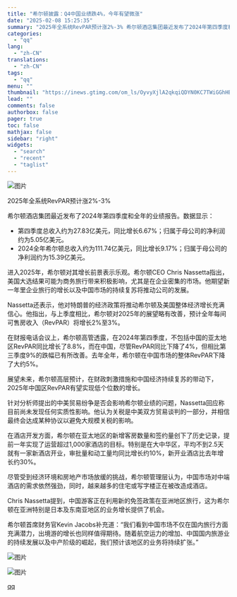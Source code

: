 ```yaml
---
title: "希尔顿披露：Q4中国业绩跌4%，今年有望微涨"
date: "2025-02-08 15:25:35"
summary: "2025年全系统RevPAR预计涨2%-3% 希尔顿酒店集团最近发布了2024年第四季度和全年的业绩..."
categories:
  - "qq"
lang:
  - "zh-CN"
translations:
  - "zh-CN"
tags:
  - "qq"
menu: ""
thumbnail: "https://inews.gtimg.com/om_ls/OyvyXjlA2qkqiQDYN0KC7TWiGGhHBshlRwl6up2EAroDAAA_640360/0"
lead: ""
comments: false
authorbox: false
pager: true
toc: false
mathjax: false
sidebar: "right"
widgets:
  - "search"
  - "recent"
  - "taglist"
---
```


![图片](https://inews.gtimg.com/om_bt/OU1wNN9C87E1rtzSy2OR_Dp8eLtEZs1-e_5WjeMrVPxvIAA/641)

2025年全系统RevPAR预计涨2%-3% 

  


  


希尔顿酒店集团最近发布了2024年第四季度和全年的业绩报告。数据显示：

  


* 第四季度总收入约为27.83亿美元，同比增长6.67%；归属于母公司的净利润约为5.05亿美元。
* 2024全年希尔顿总收入约为111.74亿美元，同比增长9.17%；归属于母公司的净利润约为15.39亿美元。

  


进入2025年，希尔顿对其增长前景表示乐观。希尔顿CEO Chris Nassetta指出，美国大选结果可能为商务旅行带来积极影响，尤其是在企业密集的市场。他期望新一年里企业旅行的增长以及中国市场的持续复苏将推动公司的发展。

  


Nassetta还表示，他对特朗普的经济政策将推动希尔顿及美国整体经济增长充满信心。他指出，与上季度相比，希尔顿对2025年的展望略有改善，预计全年每间可售房收入（RevPAR）将增长2%至3%。

  


在财报电话会议上，希尔顿高管透露，在2024年第四季度，不包括中国的亚太地区RevPAR同比增长了8.8%，而在中国，尽管RevPAR同比下降了4%，但相比第三季度9%的跌幅已有所改善。去年全年，希尔顿在中国市场的整体RevPAR下降了大约5%。

  


展望未来，希尔顿高层预计，在财政刺激措施和中国经济持续复苏的带动下，2025年中国区RevPAR有望实现低个位数的增长。

  


针对分析师提出的中美贸易纷争是否会影响希尔顿业绩的问题，Nassetta回应称目前尚未发现任何实质性影响。他认为关税是中美双方贸易谈判的一部分，并相信最终会达成某种协议以避免大规模关税的影响。

  


在酒店开发方面，希尔顿在亚太地区的新增客房数量和签约量创下了历史记录，提前一年实现了运营超过1,000家酒店的目标。特别是在大中华区，平均不到2.5天就有一家新酒店开业，审批量和动工量均同比增长约10%，新开业酒店比去年增长约30%。

  


尽管受到经济环境和房地产市场放缓的挑战，希尔顿管理层认为，中国市场对中端酒店的需求依然强劲，同时，越来越多的住宅或写字楼正在被改造成酒店。

  


Chris Nassetta提到，中国游客正在利用新的免签政策在亚洲地区旅行，这为希尔顿在亚洲特别是日本及东南亚地区的业务增长提供了机会。

  


希尔顿首席财务官Kevin Jacobs补充道：“我们看到中国市场不仅在国内旅行方面充满潜力，出境游的增长也同样值得期待。随着航空运力的增加、中国国内旅游业的持续发展以及中产阶级的崛起，我们预计该地区的业务将持续扩张。”

  


  


![图片](https://inews.gtimg.com/om_bt/Ou7WNHpTeG0ryOy6qGB4mrCwOYW53-3hgVN1ErgGyDGBsAA/641)

![图片](https://inews.gtimg.com/om_bt/OGXkSLa2B5NkifgQ2F-KhWR4SG2cuHoOT83ueVx77vOC8AA/641)

[qq](https://new.qq.com/rain/a/20250208A057LG00)
